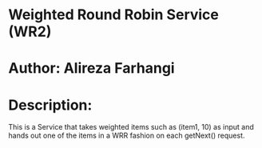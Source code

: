 # Weighted Round Robin Service (WR2)
# Author: Alireza Farhangi
# Description: 
This is a Service that takes weighted items such as (item1, 10) as input and hands out one of the
items in a WRR fashion on each getNext() request.

